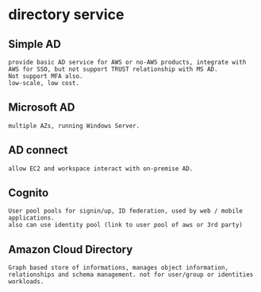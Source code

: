 # directory service

## Simple AD
    provide basic AD service for AWS or no-AWS products, integrate with AWS for SSO, but not support TRUST relationship with MS AD. 
    Not support MFA also.
    low-scale, low cost.

## Microsoft AD
    multiple AZs, running Windows Server.

## AD connect
    allow EC2 and workspace interact with on-premise AD.

## Cognito
    User pool pools for signin/up, ID federation, used by web / mobile applications.
    also can use identity pool (link to user pool of aws or 3rd party)

## Amazon Cloud Directory
    Graph based store of informations, manages object information, relationships and schema management. not for user/group or identities workloads.

